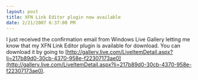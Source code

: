 ```yaml
---
layout: post
title: XFN Link Editor plugin now available
date: 2/21/2007 6:37:00 PM
---
```


I just received the confirmation email from Windows Live Gallery letting me know that my XFN Link Editor plugin is available for download. You can download it by going to [http://gallery.live.com/LiveItemDetail.aspx?li=217b89d0-30cb-4370-958e-f22307173ae0](http://gallery.live.com/LiveItemDetail.aspx?li=217b89d0-30cb-4370-958e-f22307173ae0).

